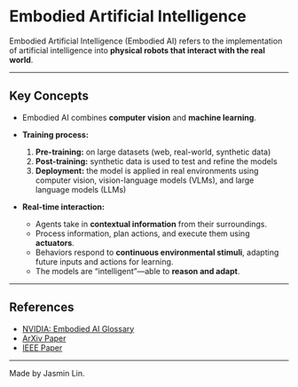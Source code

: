 # Embodied Artificial Intelligence

Embodied Artificial Intelligence (Embodied AI) refers to the implementation of artificial intelligence into **physical robots that interact with the real world**.

---

## Key Concepts

- Embodied AI combines **computer vision** and **machine learning**.  
- **Training process:**  
    1. **Pre-training:** on large datasets (web, real-world, synthetic data)  
    2. **Post-training:** synthetic data is used to test and refine the models  
    3. **Deployment:** the model is applied in real environments using computer vision, vision-language models (VLMs), and large language models (LLMs)  

- **Real-time interaction:**  
    - Agents take in **contextual information** from their surroundings.  
    - Process information, plan actions, and execute them using **actuators**.  
    - Behaviors respond to **continuous environmental stimuli**, adapting future inputs and actions for learning.  
    - The models are “intelligent”—able to **reason and adapt**.  

---

## References

- [NVIDIA: Embodied AI Glossary](https://www.nvidia.com/en-us/glossary/embodied-ai/)  
- [ArXiv Paper](https://arxiv.org/pdf/2505.05108)  
- [IEEE Paper](https://ieeexplore.ieee.org/stamp/stamp.jsp?tp=&arnumber=9687596)  


----
Made by Jasmin Lin.